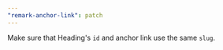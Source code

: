 ```yaml
---
"remark-anchor-link": patch
---
```


Make sure that Heading's `id` and anchor link use the same `slug`.
